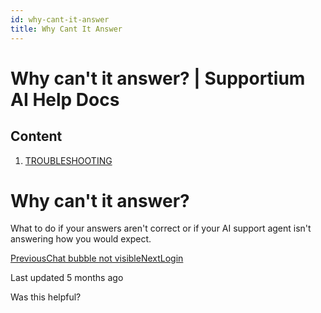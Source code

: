 ```yaml
---
id: why-cant-it-answer
title: Why Cant It Answer
---
```



# Why can't it answer? | Supportium AI Help Docs

## Content

  1. [TROUBLESHOOTING](/troubleshooting)

# Why can't it answer?

What to do if your answers aren't correct or if your AI support agent isn't answering how you would expect.

[PreviousChat bubble not visible](/troubleshooting/chat-bubble-not-visible)[NextLogin](/troubleshooting/login)

Last updated 5 months ago

Was this helpful?
